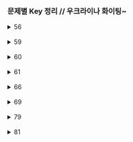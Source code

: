 ### 문제별 Key 정리 // 우크라이나 화이팅~

<!-- <details>
	<summary>79</summary>
<br>

</details>
<br> -->

<details>
	<summary>
		56
	</summary>
	<br>
	
    Object란 => {key : value } //{rusia : 17098242} 
    Array란 => 0: russia 1: 17098242
	
---
	
* Object.entries()???
entries를 사용하면 객체가 가지고 있는 모든 프로퍼티를 키와 값 쌍을 배열 형태로 반환해 줌.
예를들어
test = {
a: 1
b: 2
c: 3
};
먼저 test변수가 a,b,c,의 프로퍼티로 이루어져 있는데 Object.entries(test)메소드를 써보면 결과는 이렇다

[Array(2), Array(2), Array(2)]

0: (2)[a,1]
1: (2)[b,2]
2: (2)[a,3]

---

- Math.max.apply(null, numbers)
  fn.apply(thisArg, [args Array])
  this인자를 첫번째로 인자로 받고, 두번째 인자로 배열을 받음. 예를 들면
  var arr = [1,2,3,4,5,6];에서
  Math.mxx(arr);는 에러가 난다.
  왜냐면 전역변수?에 배열을 넣어 Math.max함수를 적용하면 오류가 남.
  Math.max.apply(null, arr); => 6을 반환 받는다

<br>

</details>
<br>

<details>
	<summary>59</summary>
<br>
    padstart(n, '=') // n은 처음길이 =은 문자열
</details>
<br>

<details>
	<summary>60</summary>
<br>
* for in index // 1,2,3,4
* for of 각각의 요소 // 이름1, 이름2, 이름3

</details>
<br>

<details>
	<summary>61</summary>
<br>
* Object.match(/a/g) // a를 글로벌하게 찾자라는 뜻임 
</details>
<br>

<details>
	<summary>66</summary>
<br>
	for(i=0, i<버스시간.length, i++){}

    =>

    for (i in 버스시간){
    console.log(버스시간[i])
    }

</details>
<br>

<details>
	<summary>69</summary>
<br>
* includes() VS Filter()

    includes는 요소를 true, false 반환
    Filter는 요소를 찾을 조건을 줄 수 있음

- slice() VS splice()

  slice(start, end) // 처음과 끝에 해당하는 인덱스 값 추출!
  splice(start, end, 추가1,추가2,추가3) // start: 배열의 변경을 시작할 index, end: 배열에서 제거할 요소의 수, 추가1: 배열의 추가요소

</details>
<br>

<details>
	<summary>79</summary>
<br>
	
    unshift(test.pop()); 
    pop메소드로 제거된 요소들을 맨 앞으로 밀어줌
</details>
<br>

<details>
	<summary>81</summary>
<br>
	
    replace('i', 'p'); // i를 p로 바꿔주자
</details>
<br>
